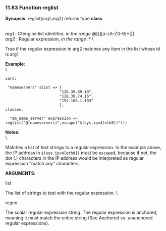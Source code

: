 ### 11.83 Function reglist

**Synopsis**: reglist(arg1,arg2) returns type **class**

\
 *arg1* : Cfengine list identifier, *in the range* @[(][a-zA-Z0-9]+[)] \
 *arg2* : Regular expression, *in the range* .\* \

True if the regular expression in arg2 matches any item in the list
whose id is arg1

**Example**:\
 \

    vars:

     "nameservers" slist => {
                            "128.39.89.10",
                            "128.39.74.16",
                            "192.168.1.103"
                            };
    classes:

      "am_name_server" expression => reglist("@(nameservers)",escape("$(sys.ipv4[eth0])"));

**Notes**:\
 \

Matches a list of test strings to a regular expression. In the example
above, the IP address in `$(sys.ipv4[eth0])` must be `escape`d, because
if not, the dot (.) characters in the IP address would be interpreted as
regular expression "match any" characters.

**ARGUMENTS**:

list

The list of strings to test with the regular expression. \

regex

The scalar regular expression string. The regular expression is
anchored, meaning it must match the entire string (See Anchored vs.
unanchored regular expressions).
